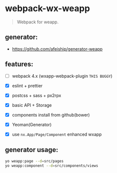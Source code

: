 # webpack-wx-weapp
> Webpack for weapp.

## generator:
+ https://github.com/afeiship/generator-weapp

## features:
- [ ] webpack 4.x (wxapp-webpack-plugin `THIS BUGGY`)
- [x] eslint + prettier
- [x] postcss + sass + px2rpx
- [x] basic API + Storage
- [x] components install from github(bower)
- [x] Yeoman(Generator) 
- [x] use `nx.App/Page/Component` enhanced wxapp


## generator usage:
```bash
yo weapp:page --d=src/pages
yo weapp:component --d=src/components/views
```
